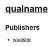 # [qualname](https://pypi.org/project/qualname)



## Publishers
- [wbolster](https://pypi.org/user/wbolster)

